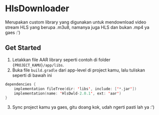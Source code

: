 # HlsDownloader
Merupakan custom library yang digunakan untuk mendownload video stream HLS yang berupa .m3u8, namanya juga HLS dan bukan .mp4 ya gaes :')

## Get Started
1. Letakkan file AAR library seperti contoh di folder `{PROJECT_KAMU}/app/libs`.
2. Buka file `build.gradle` dari app-level di project kamu, lalu tuliskan seperti di bawah ini
```kotlin
dependencies {
    implementation fileTree(dir: 'libs', include: ['*.jar'])
    implementation(name: 'HlsDwld-2.0.1', ext: 'aar')
}
```
3. Sync project kamu ya gaes, gitu doang kok, udah ngerti pasti lah ya :')
